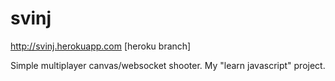 svinj
=====

http://svinj.herokuapp.com [heroku branch]

Simple multiplayer canvas/websocket shooter. My "learn javascript" project.
